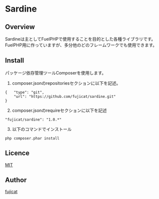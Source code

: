 Sardine
====

## Overview

Sardineは主としてFuelPHPで使用することを目的とした各種ライブラリです。  
FuelPHP用に作っていますが、多分他のどのフレームワークでも使用できます。

## Install
パッケージ依存管理ツールComposerを使用します。

1. composer.jsonのrepositoriesセクションに以下を記述。
```
{   "type": "git",
    "url": "https://github.com/fujicat/sardine.git"
}
```

2. composer.jsonのrequireセクションに以下を記述
```
"fujicat/sardine": "1.0.*"
```

3. 以下のコマンドでインストール
```
php composer.phar install
```

## Licence

[MIT](https://github.com/fujicat/sardine/LICENCE)

## Author

[fujicat](https://github.com/fujicat)
